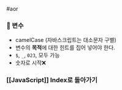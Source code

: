 #aor
### 📌 변수

- camelCase (자바스크립트는 대소문자 구별)
- 변수의 **목적**에 대한 힌트를 집어 넣어야 한다.
- `$`, `_`, `023`, 모두 가능 
- 숫자로 시작❌

### [[JavaScript]] Index로 돌아가기